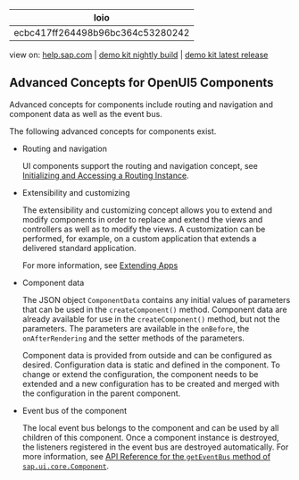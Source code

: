 | loio |
| -----|
| ecbc417ff264498b96bc364c53280242 |

<div id="loio">

view on: [help.sap.com](https://help.sap.com/viewer/DRAFT/3237636b137e43519a20ad5513c49ccb/latest/en-US/ecbc417ff264498b96bc364c53280242.html) | [demo kit nightly build](https://openui5nightly.hana.ondemand.com/#/topic/ecbc417ff264498b96bc364c53280242) | [demo kit latest release](https://openui5.hana.ondemand.com/#/topic/ecbc417ff264498b96bc364c53280242)</div>
<!-- loioecbc417ff264498b96bc364c53280242 -->

## Advanced Concepts for OpenUI5 Components

Advanced concepts for components include routing and navigation and component data as well as the event bus.

The following advanced concepts for components exist.

-   Routing and navigation

    UI components support the routing and navigation concept, see [Initializing and Accessing a Routing Instance](Initializing_and_Accessing_a_Routing_Instance_acdb6cd.md).

-   Extensibility and customizing

    The extensibility and customizing concept allows you to extend and modify components in order to replace and extend the views and controllers as well as to modify the views. A customization can be performed, for example, on a custom application that extends a delivered standard application.

    For more information, see [Extending Apps](Extending_Apps_a264a9a.md)

-   Component data

    The JSON object `ComponentData` contains any initial values of parameters that can be used in the `createComponent()` method. Component data are already available for use in the `createComponent()` method, but not the parameters. The parameters are available in the `onBefore`, the `onAfterRendering` and the setter methods of the parameters.

    Component data is provided from outside and can be configured as desired. Configuration data is static and defined in the component. To change or extend the configuration, the component needs to be extended and a new configuration has to be created and merged with the configuration in the parent component.

-   Event bus of the component

    The local event bus belongs to the component and can be used by all children of this component. Once a component instance is destroyed, the listeners registered in the event bus are destroyed automatically. For more information, see [API Reference for the `getEventBus` method of `sap.ui.core.Component`](https://openui5.hana.ondemand.com/#/api/sap.ui.core.Component/methods/getEventBus). 


